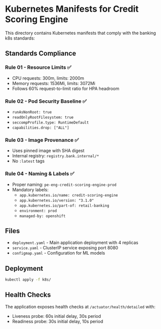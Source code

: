 # Kubernetes Manifests for Credit Scoring Engine

This directory contains Kubernetes manifests that comply with the banking k8s standards:

## Standards Compliance

### Rule 01 - Resource Limits ✅
- CPU requests: 300m, limits: 2000m
- Memory requests: 1536Mi, limits: 3072Mi
- Follows 60% request-to-limit ratio for HPA headroom

### Rule 02 - Pod Security Baseline ✅
- `runAsNonRoot: true`
- `readOnlyRootFilesystem: true`
- `seccompProfile.type: RuntimeDefault`
- `capabilities.drop: ["ALL"]`

### Rule 03 - Image Provenance ✅
- Uses pinned image with SHA digest
- Internal registry: `registry.bank.internal/*`
- No `:latest` tags

### Rule 04 - Naming & Labels ✅
- Proper naming: `pe-eng-credit-scoring-engine-prod`
- Mandatory labels:
  - `app.kubernetes.io/name: credit-scoring-engine`
  - `app.kubernetes.io/version: "3.1.0"`
  - `app.kubernetes.io/part-of: retail-banking`
  - `environment: prod`
  - `managed-by: openshift`

## Files

- `deployment.yaml` - Main application deployment with 4 replicas
- `service.yaml` - ClusterIP service exposing port 8080
- `configmap.yaml` - Configuration for ML models

## Deployment

```bash
kubectl apply -f k8s/
```

## Health Checks

The application exposes health checks at `/actuator/health/detailed` with:
- Liveness probe: 60s initial delay, 30s period
- Readiness probe: 30s initial delay, 10s period
